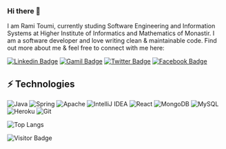 ### Hi there 👋
I am Rami Toumi, currently studing Software Engineering and Information Systems at Higher Institute of Informatics and Mathematics of Monastir. I am a software developer and love writing clean & maintainable code. Find out more about me & feel free to connect with me here:

[![Linkedin Badge](https://img.shields.io/badge/-LinkedIn-blue?style=flat-square&logo=Linkedin&logoColor=white&link=https://www.linkedin.com/in/rami-toumi-b03360251/)](https://www.linkedin.com/in/rami-toumi-b03360251/)
[![Gamil Badge](https://img.shields.io/badge/-Gmail-c14438?style=flat-square&logo=Gmail&logoColor=white&link=mailto:mr.toumirami3@gmail.com)](mailto:mr.toumirami3@gmail.com)
[![Twitter Badge](https://img.shields.io/badge/Twitter-1877F2?style=flat-square&logo=twitter&logoColor=white&link=https://www.facebook.com/rami.rambo2/)]([https://www.facebook.com/rashedul.alam.anik.2](https://www.facebook.com/rami.rambo2/)/)
[![Facebook Badge](https://img.shields.io/badge/Facebook-1877F2?style=flat-square&logo=facebook&logoColor=white&link=https://www.facebook.com/rami.rambo2/)]([https://www.facebook.com/rashedul.alam.anik.2](https://www.facebook.com/rami.rambo2/)/)

## ⚡ Technologies

![Java](https://img.shields.io/badge/java-%23ED8B00.svg?style=for-the-badge&logo=java&logoColor=white)
![Spring](https://img.shields.io/badge/spring-%236DB33F.svg?style=for-the-badge&logo=spring&logoColor=white)
![Apache](https://img.shields.io/badge/apache-%23D42029.svg?style=for-the-badge&logo=apache&logoColor=white)
![IntelliJ IDEA](https://img.shields.io/badge/IntelliJIDEA-000000.svg?style=for-the-badge&logo=intellij-idea&logoColor=white)
![React](https://img.shields.io/badge/react-%2320232a.svg?style=for-the-badge&logo=react&logoColor=%2361DAFB)
![MongoDB](https://img.shields.io/badge/MongoDB-%234ea94b.svg?style=for-the-badge&logo=mongodb&logoColor=white)
![MySQL](https://img.shields.io/badge/mysql-%2300f.svg?style=for-the-badge&logo=mysql&logoColor=white)
![Heroku](https://img.shields.io/badge/heroku-%23430098.svg?style=for-the-badge&logo=heroku&logoColor=white)
![Git](https://img.shields.io/badge/git-%23F05033.svg?style=for-the-badge&logo=git&logoColor=white)



![Top Langs](https://github-readme-stats.vercel.app/api/top-langs/?username=ratomidev&hide=TeX&layout=compact)

![Visitor Badge](https://visitor-badge.laobi.icu/badge?page_id=83437014)
